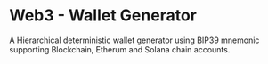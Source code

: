 # Web3 - Wallet Generator

A Hierarchical deterministic wallet generator using BIP39 mnemonic supporting Blockchain, Etherum
and Solana chain accounts.
